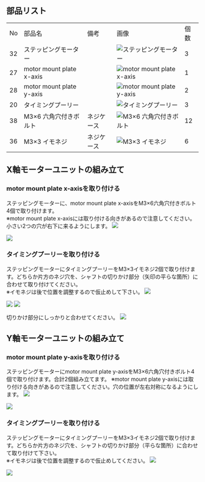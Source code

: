 ## 部品リスト
<table class="packing-list">
<tbody>
<tr>
<td>No</td>
<td>部品名</td>
<td>備考</td>
<td class="packing-img">画像</td>
<td>個数</td>
</tr>
<tr>
<td>32</td>
<td>ステッピングモーター</td>
<td></td>
<td><img src="./images/02/p1.jpg" alt="ステッピングモーター"></td>
<td>3</td>
</tr>
<tr>
<td>27</td>
<td>motor mount plate x-axis</td>
<td></td>
<td><img src="./images/02/p2.jpg" alt="motor mount plate x-axis"></td>
<td>1</td>
</tr>
<tr>
<td>28</td>
<td>motor mount plate y-axis</td>
<td></td>
<td><img src="./images/02/p3.jpg" alt="motor mount plate y-axis"></td>
<td>2</td>
</tr>
<tr>
<td>20</td>
<td>タイミングプーリー</td>
<td></td>
<td><img src="./images/02/p4.jpg" alt="タイミングプーリー"></td>
<td>3</td>
</tr>
<tr>
<td>38</td>
<td>M3&times;6 六角穴付きボルト</td>
<td>ネジケース</td>
<td><img src="./images/02/p5.jpg" alt="M3&times;6 六角穴付きボルト"></td>
<td>12</td>
</tr>
<tr>
<td>36</td>
<td>M3&times;3 イモネジ</td>
<td>ネジケース</td>
<td><img src="./images/02/p6.jpg" alt="M3&times;3 イモネジ"></td>
<td>6</td>
</tr>
</tbody>
</table>

## X軸モーターユニットの組み立て
### motor mount plate x-axisを取り付ける
ステッピングモーターに、motor mount plate x-axisをM3&times;6六角穴付きボルト4個で取り付けます。  
※motor mount plate x-axisには取り付ける向きがあるので注意してください。小さい2つの穴が右下に来るようにします。
<img src="./images/02/mini-300mm_02_01.jpg">

<img src="./images/02/mini-300mm_02_02.jpg">

### タイミングプーリーを取り付ける
ステッピングモーターにタイミングプーリーをM3&times;3イモネジ2個で取り付けます。どちらか片方のネジ穴を、シャフトの切りかけ部分（矢印の平らな箇所）に合わせて取り付けてください。  
※イモネジは後で位置を調整するので仮止めして下さい。
<img src="./images/02/mini-300mm_02_03.jpg">

<img src="./images/02/mini-300mm_02_04.jpg">

<img src="./images/02/mini-300mm_02_05.jpg">

切りかけ部分にしっかりと合わせてください。
<img src="./images/02/mini-300mm_02_10.jpg">

## Y軸モーターユニットの組み立て
### motor mount plate y-axisを取り付ける
ステッピングモーターにmotor mount plate y-axisをM3&times;6六角穴付きボルト4個で取り付けます。合計2個組み立てます。
※motor mount plate y-axisには取り付ける向きがあるので注意してください。穴の位置が左右対称になるようにします。
<img src="./images/02/mini-300mm_02_06.jpg">

<img src="./images/02/mini-300mm_02_07.jpg">

### タイミングプーリーを取り付ける
ステッピングモーターにタイミングプーリーをM3&times;3イモネジ2個で取り付けます。どちらか片方のネジ穴を、シャフトの切りかけ部分（平らな箇所）に合わせて取り付けて下さい。    
※イモネジは後で位置を調整するので仮止めしてください。
<img src="./images/02/mini-300mm_02_09.jpg">

<img src="./images/02/mini-300mm_02_08.jpg">
